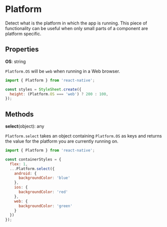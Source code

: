 # Platform

Detect what is the platform in which the app is running. This piece of
functionality can be useful when only small parts of a component are platform
specific.

## Properties

**OS**: string

`Platform.OS` will be `web` when running in a Web browser.

```js
import { Platform } from 'react-native';

const styles = StyleSheet.create({
  height: (Platform.OS === 'web') ? 200 : 100,
});
```

## Methods

**select**(object): any

`Platform.select` takes an object containing `Platform.OS` as keys and returns
the value for the platform you are currently running on.

```js
import { Platform } from 'react-native';

const containerStyles = {
  flex: 1,
  ...Platform.select({
    android: {
      backgroundColor: 'blue'
    },
    ios: {
      backgroundColor: 'red'
    },
    web: {
      backgroundColor: 'green'
    }
  })
});
```
